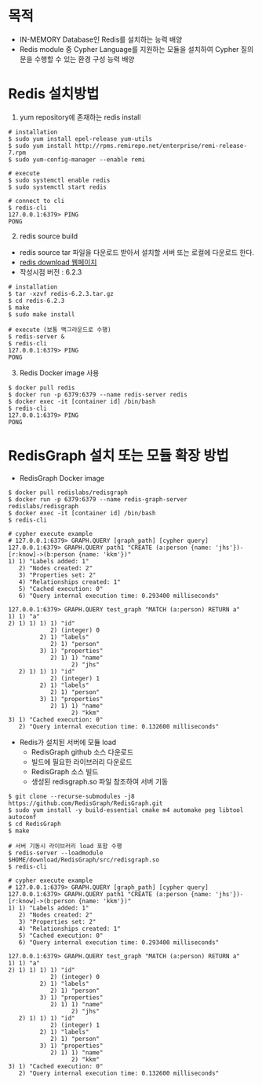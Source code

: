 # 목적
- IN-MEMORY Database인 Redis를 설치하는 능력 배양
- Redis module 중 Cypher Language를 지원하는 모듈을 설치하여 Cypher 질의문을 수행할 수 있는 환경 구성 능력 배양

# Redis 설치방법
1) yum repository에 존재하는 redis install
```
# installation
$ sudo yum install epel-release yum-utils
$ sudo yum install http://rpms.remirepo.net/enterprise/remi-release-7.rpm
$ sudo yum-config-manager --enable remi

# execute
$ sudo systemctl enable redis
$ sudo systemctl start redis

# connect to cli
$ redis-cli
127.0.0.1:6379> PING
PONG
```

2) redis source build
- redis source tar 파일을 다운로드 받아서 설치할 서버 또는 로컬에 다운로드 한다.
- [redis download 웹페이지](https://download.redis.io/releases/redis-6.2.3.tar.gz?_ga=2.145473972.1689546121.1621470793-1545138304.1621470793)
- 작성시점 버전 : 6.2.3
```
# installation
$ tar -xzvf redis-6.2.3.tar.gz
$ cd redis-6.2.3
$ make
$ sudo make install

# execute (보통 백그라운드로 수행)
$ redis-server & 
$ redis-cli
127.0.0.1:6379> PING
PONG
```

3) Redis Docker image 사용
```
$ docker pull redis
$ docker run -p 6379:6379 --name redis-server redis
$ docker exec -it [container id] /bin/bash
$ redis-cli
127.0.0.1:6379> PING
PONG
```

# RedisGraph 설치 또는 모듈 확장 방법
- RedisGraph Docker image
```
$ docker pull redislabs/redisgraph
$ docker run -p 6379:6379 --name redis-graph-server redislabs/redisgraph
$ docker exec -it [container id] /bin/bash
$ redis-cli

# cypher execute example
# 127.0.0.1:6379> GRAPH.QUERY [graph_path] [cypher query]
127.0.0.1:6379> GRAPH.QUERY path1 "CREATE (a:person {name: 'jhs'})-[r:know]->(b:person {name: 'kkm'})"
1) 1) "Labels added: 1"
   2) "Nodes created: 2"
   3) "Properties set: 2"
   4) "Relationships created: 1"
   5) "Cached execution: 0"
   6) "Query internal execution time: 0.293400 milliseconds"

127.0.0.1:6379> GRAPH.QUERY test_graph "MATCH (a:person) RETURN a"
1) 1) "a"
2) 1) 1) 1) 1) "id"
            2) (integer) 0
         2) 1) "labels"
            2) 1) "person"
         3) 1) "properties"
            2) 1) 1) "name"
                  2) "jhs"
   2) 1) 1) 1) "id"
            2) (integer) 1
         2) 1) "labels"
            2) 1) "person"
         3) 1) "properties"
            2) 1) 1) "name"
                  2) "kkm"
3) 1) "Cached execution: 0"
   2) "Query internal execution time: 0.132600 milliseconds"
```

- Redis가 설치된 서버에 모듈 load
    - RedisGraph github 소스 다운로드
    - 빌드에 필요한 라이브러리 다운로드
    - RedisGraph 소스 빌드
    - 생성된 redisgraph.so 파일 참조하여 서버 기동
```
$ git clone --recurse-submodules -j8 https://github.com/RedisGraph/RedisGraph.git
$ sudo yum install -y build-essential cmake m4 automake peg libtool autoconf
$ cd RedisGraph
$ make

# 서버 기동시 라이브러리 load 포함 수행
$ redis-server --loadmodule $HOME/download/RedisGraph/src/redisgraph.so
$ redis-cli

# cypher execute example
# 127.0.0.1:6379> GRAPH.QUERY [graph_path] [cypher query]
127.0.0.1:6379> GRAPH.QUERY path1 "CREATE (a:person {name: 'jhs'})-[r:know]->(b:person {name: 'kkm'})"
1) 1) "Labels added: 1"
   2) "Nodes created: 2"
   3) "Properties set: 2"
   4) "Relationships created: 1"
   5) "Cached execution: 0"
   6) "Query internal execution time: 0.293400 milliseconds"

127.0.0.1:6379> GRAPH.QUERY test_graph "MATCH (a:person) RETURN a"
1) 1) "a"
2) 1) 1) 1) 1) "id"
            2) (integer) 0
         2) 1) "labels"
            2) 1) "person"
         3) 1) "properties"
            2) 1) 1) "name"
                  2) "jhs"
   2) 1) 1) 1) "id"
            2) (integer) 1
         2) 1) "labels"
            2) 1) "person"
         3) 1) "properties"
            2) 1) 1) "name"
                  2) "kkm"
3) 1) "Cached execution: 0"
   2) "Query internal execution time: 0.132600 milliseconds"
```